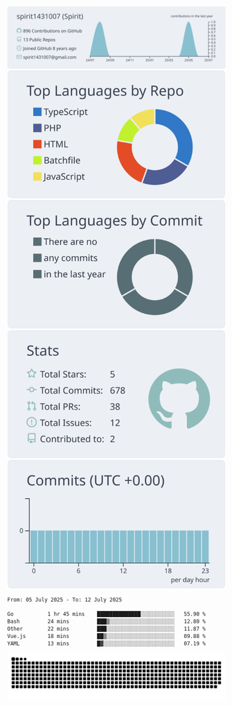 [![](https://raw.githubusercontent.com/spirit1431007/spirit1431007/master/profile-summary-card-output/nord_bright/0-profile-details.svg)](https://git.io/spiritx)
[![](https://raw.githubusercontent.com/spirit1431007/spirit1431007/master/profile-summary-card-output/nord_bright/1-repos-per-language.svg)](https://git.io/spiritx) [![](https://raw.githubusercontent.com/spirit1431007/spirit1431007/master/profile-summary-card-output/nord_bright/2-most-commit-language.svg)](https://git.io/spiritx)
[![](https://raw.githubusercontent.com/spirit1431007/spirit1431007/master/profile-summary-card-output/nord_bright/3-stats.svg)](https://git.io/spiritx) [![](https://raw.githubusercontent.com/spirit1431007/spirit1431007/master/profile-summary-card-output/nord_bright/4-productive-time.svg)](https://git.io/spiritx)

<!--START_SECTION:waka-->

```txt
From: 05 July 2025 - To: 12 July 2025

Go           1 hr 45 mins    ██████████████░░░░░░░░░░░   55.90 %
Bash         24 mins         ███▒░░░░░░░░░░░░░░░░░░░░░   12.80 %
Other        22 mins         ███░░░░░░░░░░░░░░░░░░░░░░   11.87 %
Vue.js       18 mins         ██▒░░░░░░░░░░░░░░░░░░░░░░   09.88 %
YAML         13 mins         █▓░░░░░░░░░░░░░░░░░░░░░░░   07.19 %
```

<!--END_SECTION:waka-->

![contribution](https://github.com/spirit1431007/spirit1431007/blob/output/github-contribution-grid-snake.svg)
